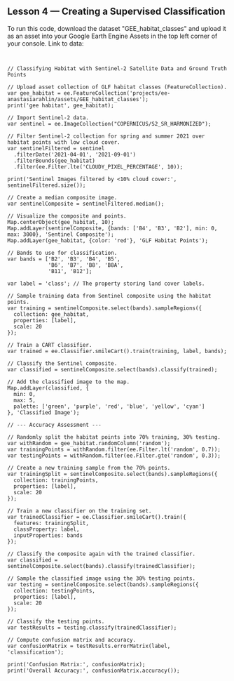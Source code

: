 <h2>Lesson 4 — Creating a Supervised Classification</h2>

<p>To run this code, download the dataset "GEE_habitat_classes" and upload it as an asset into your Google Earth Engine Assets in the top left corner of your console. Link to data:  </p>

<pre><code>
  
// Classifying Habitat with Sentinel-2 Satellite Data and Ground Truth Points

// Upload asset collection of GLF habitat classes (FeatureCollection).
var gee_habitat = ee.FeatureCollection('projects/ee-anastasiarahlin/assets/GEE_habitat_classes');
print('gee habitat', gee_habitat);

// Import Sentinel-2 data.
var sentinel = ee.ImageCollection("COPERNICUS/S2_SR_HARMONIZED");

// Filter Sentinel-2 collection for spring and summer 2021 over habitat points with low cloud cover.
var sentinelFiltered = sentinel
  .filterDate('2021-04-01', '2021-09-01')
  .filterBounds(gee_habitat)
  .filter(ee.Filter.lte('CLOUDY_PIXEL_PERCENTAGE', 10));

print('Sentinel Images filtered by <10% cloud cover:', sentinelFiltered.size());

// Create a median composite image.
var sentinelComposite = sentinelFiltered.median();

// Visualize the composite and points.
Map.centerObject(gee_habitat, 10);
Map.addLayer(sentinelComposite, {bands: ['B4', 'B3', 'B2'], min: 0, max: 3000}, 'Sentinel Composite');
Map.addLayer(gee_habitat, {color: 'red'}, 'GLF Habitat Points');

// Bands to use for classification.
var bands = ['B2', 'B3', 'B4', 'B5',
             'B6', 'B7', 'B8', 'B8A',
             'B11', 'B12'];

var label = 'class'; // The property storing land cover labels.

// Sample training data from Sentinel composite using the habitat points.
var training = sentinelComposite.select(bands).sampleRegions({
  collection: gee_habitat,
  properties: [label],
  scale: 20
});

// Train a CART classifier.
var trained = ee.Classifier.smileCart().train(training, label, bands);

// Classify the Sentinel composite.
var classified = sentinelComposite.select(bands).classify(trained);

// Add the classified image to the map.
Map.addLayer(classified, {
  min: 0,
  max: 5,
  palette: ['green', 'purple', 'red', 'blue', 'yellow', 'cyan']
}, 'Classified Image');

// --- Accuracy Assessment ---

// Randomly split the habitat points into 70% training, 30% testing.
var withRandom = gee_habitat.randomColumn('random');
var trainingPoints = withRandom.filter(ee.Filter.lt('random', 0.7));
var testingPoints = withRandom.filter(ee.Filter.gte('random', 0.3));

// Create a new training sample from the 70% points.
var trainingSplit = sentinelComposite.select(bands).sampleRegions({
  collection: trainingPoints,
  properties: [label],
  scale: 20
});

// Train a new classifier on the training set.
var trainedClassifier = ee.Classifier.smileCart().train({
  features: trainingSplit,
  classProperty: label,
  inputProperties: bands
});

// Classify the composite again with the trained classifier.
var classified = sentinelComposite.select(bands).classify(trainedClassifier);

// Sample the classified image using the 30% testing points.
var testing = sentinelComposite.select(bands).sampleRegions({
  collection: testingPoints,
  properties: [label],
  scale: 20
});

// Classify the testing points.
var testResults = testing.classify(trainedClassifier);

// Compute confusion matrix and accuracy.
var confusionMatrix = testResults.errorMatrix(label, 'classification');

print('Confusion Matrix:', confusionMatrix);
print('Overall Accuracy:', confusionMatrix.accuracy());
</code></pre>


<meta http-equiv='cache-control' content='no-cache'> 
<meta http-equiv='expires' content='0'> 
<meta http-equiv='pragma' content='no-cache'>


